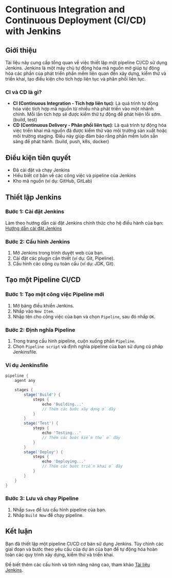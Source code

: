 # Continuous Integration and Continuous Deployment (CI/CD) with Jenkins
## Giới thiệu
Tài liệu này cung cấp tổng quan về việc thiết lập một pipeline CI/CD sử dụng Jenkins. Jenkins là một máy chủ tự động hóa mã nguồn mở giúp tự động hóa các phần của phát triển phần mềm liên quan đến xây dựng, kiểm thử và triển khai, tạo điều kiện cho tích hợp liên tục và phân phối liên tục.

### CI và CD là gì?
- **CI (Continuous Integration - Tích hợp liên tục)**: Là quá trình tự động hóa việc tích hợp mã nguồn từ nhiều nhà phát triển vào một nhánh chính. Mỗi lần tích hợp sẽ được kiểm thử tự động để phát hiện lỗi sớm. (build, test)
- **CD (Continuous Delivery - Phân phối liên tục)**: Là quá trình tự động hóa việc triển khai mã nguồn đã được kiểm thử vào môi trường sản xuất hoặc môi trường staging. Điều này giúp đảm bảo rằng phần mềm luôn sẵn sàng để phát hành. (build, push, k8s, docker)

## Điều kiện tiên quyết
- Đã cài đặt và chạy Jenkins
- Hiểu biết cơ bản về các công việc và pipeline của Jenkins
- Kho mã nguồn (ví dụ: GitHub, GitLab)

## Thiết lập Jenkins

### Bước 1: Cài đặt Jenkins
Làm theo hướng dẫn cài đặt Jenkins chính thức cho hệ điều hành của bạn: [Hướng dẫn cài đặt Jenkins](https://www.jenkins.io/doc/book/installing/)

### Bước 2: Cấu hình Jenkins
1. Mở Jenkins trong trình duyệt web của bạn.
2. Cài đặt các plugin cần thiết (ví dụ: Git, Pipeline).
3. Cấu hình các công cụ toàn cầu (ví dụ: JDK, Git).

## Tạo một Pipeline CI/CD

### Bước 1: Tạo một công việc Pipeline mới
1. Mở bảng điều khiển Jenkins.
2. Nhấp vào `New Item`.
3. Nhập tên cho công việc của bạn và chọn `Pipeline`, sau đó nhấp `OK`.

### Bước 2: Định nghĩa Pipeline
1. Trong trang cấu hình pipeline, cuộn xuống phần `Pipeline`.
2. Chọn `Pipeline script` và định nghĩa pipeline của bạn sử dụng cú pháp Jenkinsfile.

### Ví dụ Jenkinsfile
```groovy
pipeline {
    agent any

    stages {
        stage('Build') {
            steps {
                echo 'Building...'
                // Thêm các bước xây dựng ở đây
            }
        }
        stage('Test') {
            steps {
                echo 'Testing...'
                // Thêm các bước kiểm thử ở đây
            }
        }
        stage('Deploy') {
            steps {
                echo 'Deploying...'
                // Thêm các bước triển khai ở đây
            }
        }
    }
}
```

### Bước 3: Lưu và chạy Pipeline
1. Nhấp `Save` để lưu cấu hình pipeline của bạn.
2. Nhấp `Build Now` để chạy pipeline.

## Kết luận
Bạn đã thiết lập một pipeline CI/CD cơ bản sử dụng Jenkins. Tùy chỉnh các giai đoạn và bước theo yêu cầu của dự án của bạn để tự động hóa hoàn toàn các quy trình xây dựng, kiểm thử và triển khai.

Để biết thêm các cấu hình và tính năng nâng cao, tham khảo [Tài liệu Jenkins](https://www.jenkins.io/doc/).

